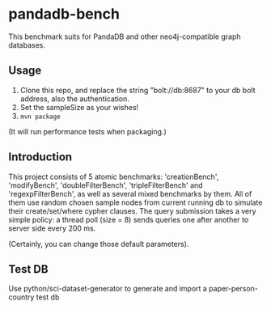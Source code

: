 # pandadb-bench

This benchmark suits for PandaDB and other neo4j-compatible graph databases.

## Usage
1. Clone this repo, and replace the string "bolt://db:8687" to your db bolt address, also the authentication.
2. Set the sampleSize as your wishes!
3. `mvn package`

(It will run performance tests when packaging.)

## Introduction
This project consists of 5 atomic benchmarks: 'creationBench', 'modifyBench', 'doubleFilterBench', 'tripleFilterBench' and 'regexpFilterBench', as well as several mixed benchmarks by them.
All of them use random chosen sample nodes from current running db to simulate their create/set/where cypher clauses. The query submission takes a very simple policy: a thread poll (size = 8) sends queries one after another to server side every 200 ms.

(Certainly, you can change those default parameters).

## Test DB
Use python/sci-dataset-generator to generate and import a paper-person-country test db